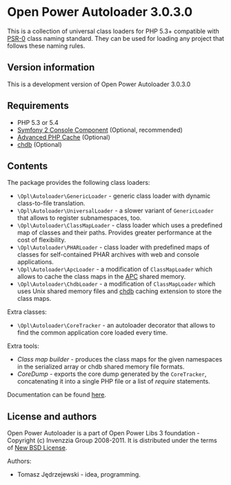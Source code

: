 Open Power Autoloader 3.0.3.0
=============================

This is a collection of universal class loaders for PHP 5.3+ compatible with
[PSR-0](http://groups.google.com/group/php-standards/web/psr-0-final-proposal) class
naming standard. They can be used for loading any project that follows these
naming rules.

Version information
-------------------

This is a development version of Open Power Autoloader 3.0.3.0

Requirements
------------

+ PHP 5.3 or 5.4
+ [Symfony 2 Console Component](http://www.symfony-reloaded.org) (Optional, recommended)
+ [Advanced PHP Cache](http://pecl.php.net/package/APC) (Optional)
+ [chdb](http://pecl.php.net/package/chdb) (Optional)

Contents
--------

The package provides the following class loaders:

* `\Opl\Autoloader\GenericLoader` - generic class loader with dynamic class-to-file
  translation.
* `\Opl\Autoloader\UniversalLoader` - a slower variant of `GenericLoader` that allows
  to register subnamespaces, too.
* `\Opl\Autoloader\ClassMapLoader` - class loader which uses a predefined map of
  classes and their paths. Provides greater performance at the cost of flexibility.
* `\Opl\Autoloader\PHARLoader` - class loader with predefined maps of classes for
  self-contained PHAR archives with web and console applications.
* `\Opl\Autoloader\ApcLoader` - a modification of `ClassMapLoader` which allows to
  cache the class maps in the [APC](http://pecl.php.net/package/APC) shared memory.
* `\Opl\Autoloader\ChdbLoader` - a modification of `ClassMapLoader` which uses Unix
  shared memory files and [chdb](http://pecl.php.net/package/chdb) caching extension
  to store the class maps.

Extra classes:

* `\Opl\Autoloader\CoreTracker` - an autoloader decorator that allows to find the common application
  core loaded every time.

Extra tools:

* *Class map builder* - produces the class maps for the given namespaces in the serialized
  array or chdb shared memory file formats. 
* *CoreDump* - exports the core dump generated by the `CoreTracker`, concatenating it 
  into a single PHP file or a list of *require* statements.

Documentation can be found [here](http://static.invenzzia.org/docs/opl/3_0/book/en/autoloader.html).

License and authors
-------------------

Open Power Autoloader is a part of Open Power Libs 3 foundation - Copyright (c) Invenzzia
Group 2008-2011. It is distributed under the terms of [New BSD License](http://www.invenzzia.org/license/new-bsd).

Authors:

+ Tomasz Jędrzejewski - idea, programming.